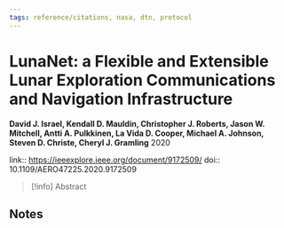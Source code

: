 ```yaml
---
tags: reference/citations, nasa, dtn, protocol
---
```

# LunaNet: a Flexible and Extensible Lunar Exploration Communications and Navigation Infrastructure

**David J. Israel, Kendall D. Mauldin, Christopher J. Roberts, Jason W. Mitchell, Antti A. Pulkkinen, La Vida D. Cooper, Michael A. Johnson, Steven D. Christe, Cheryl J. Gramling**
2020

link:: https://ieeexplore.ieee.org/document/9172509/
doi:: 10.1109/AERO47225.2020.9172509

> [!info] Abstract
> 



## Notes

